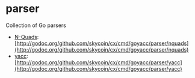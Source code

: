 parser
======

Collection of Go parsers

- [N-Quads](http://www.w3.org/TR/n-quads/): [http://godoc.org/github.com/skycoin/cx/cmd/goyacc/parser/nquads](http://godoc.org/github.com/skycoin/cx/cmd/goyacc/parser/nquads)
- [yacc](http://pubs.opengroup.org/onlinepubs/009695399/utilities/yacc.html): [http://godoc.org/github.com/skycoin/cx/cmd/goyacc/parser/yacc](http://godoc.org/github.com/skycoin/cx/cmd/goyacc/parser/yacc)
